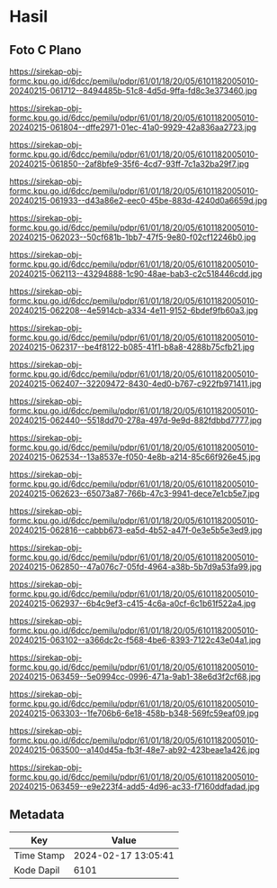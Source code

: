 # Hasil

## Foto C Plano

https://sirekap-obj-formc.kpu.go.id/6dcc/pemilu/pdpr/61/01/18/20/05/6101182005010-20240215-061712--8494485b-51c8-4d5d-9ffa-fd8c3e373460.jpg

https://sirekap-obj-formc.kpu.go.id/6dcc/pemilu/pdpr/61/01/18/20/05/6101182005010-20240215-061804--dffe2971-01ec-41a0-9929-42a836aa2723.jpg

https://sirekap-obj-formc.kpu.go.id/6dcc/pemilu/pdpr/61/01/18/20/05/6101182005010-20240215-061850--2af8bfe9-35f6-4cd7-93ff-7c1a32ba29f7.jpg

https://sirekap-obj-formc.kpu.go.id/6dcc/pemilu/pdpr/61/01/18/20/05/6101182005010-20240215-061933--d43a86e2-eec0-45be-883d-4240d0a6659d.jpg

https://sirekap-obj-formc.kpu.go.id/6dcc/pemilu/pdpr/61/01/18/20/05/6101182005010-20240215-062023--50cf681b-1bb7-47f5-9e80-f02cf12246b0.jpg

https://sirekap-obj-formc.kpu.go.id/6dcc/pemilu/pdpr/61/01/18/20/05/6101182005010-20240215-062113--43294888-1c90-48ae-bab3-c2c518446cdd.jpg

https://sirekap-obj-formc.kpu.go.id/6dcc/pemilu/pdpr/61/01/18/20/05/6101182005010-20240215-062208--4e5914cb-a334-4e11-9152-6bdef9fb60a3.jpg

https://sirekap-obj-formc.kpu.go.id/6dcc/pemilu/pdpr/61/01/18/20/05/6101182005010-20240215-062317--be4f8122-b085-41f1-b8a8-4288b75cfb21.jpg

https://sirekap-obj-formc.kpu.go.id/6dcc/pemilu/pdpr/61/01/18/20/05/6101182005010-20240215-062407--32209472-8430-4ed0-b767-c922fb971411.jpg

https://sirekap-obj-formc.kpu.go.id/6dcc/pemilu/pdpr/61/01/18/20/05/6101182005010-20240215-062440--5518dd70-278a-497d-9e9d-882fdbbd7777.jpg

https://sirekap-obj-formc.kpu.go.id/6dcc/pemilu/pdpr/61/01/18/20/05/6101182005010-20240215-062534--13a8537e-f050-4e8b-a214-85c66f926e45.jpg

https://sirekap-obj-formc.kpu.go.id/6dcc/pemilu/pdpr/61/01/18/20/05/6101182005010-20240215-062623--65073a87-766b-47c3-9941-dece7e1cb5e7.jpg

https://sirekap-obj-formc.kpu.go.id/6dcc/pemilu/pdpr/61/01/18/20/05/6101182005010-20240215-062816--cabbb673-ea5d-4b52-a47f-0e3e5b5e3ed9.jpg

https://sirekap-obj-formc.kpu.go.id/6dcc/pemilu/pdpr/61/01/18/20/05/6101182005010-20240215-062850--47a076c7-05fd-4964-a38b-5b7d9a53fa99.jpg

https://sirekap-obj-formc.kpu.go.id/6dcc/pemilu/pdpr/61/01/18/20/05/6101182005010-20240215-062937--6b4c9ef3-c415-4c6a-a0cf-6c1b61f522a4.jpg

https://sirekap-obj-formc.kpu.go.id/6dcc/pemilu/pdpr/61/01/18/20/05/6101182005010-20240215-063102--a366dc2c-f568-4be6-8393-7122c43e04a1.jpg

https://sirekap-obj-formc.kpu.go.id/6dcc/pemilu/pdpr/61/01/18/20/05/6101182005010-20240215-063459--5e0994cc-0996-471a-9ab1-38e6d3f2cf68.jpg

https://sirekap-obj-formc.kpu.go.id/6dcc/pemilu/pdpr/61/01/18/20/05/6101182005010-20240215-063303--1fe706b6-6e18-458b-b348-569fc59eaf09.jpg

https://sirekap-obj-formc.kpu.go.id/6dcc/pemilu/pdpr/61/01/18/20/05/6101182005010-20240215-063500--a140d45a-fb3f-48e7-ab92-423beae1a426.jpg

https://sirekap-obj-formc.kpu.go.id/6dcc/pemilu/pdpr/61/01/18/20/05/6101182005010-20240215-063459--e9e223f4-add5-4d96-ac33-f7160ddfadad.jpg


## Metadata

| Key        | Value               |
| ---------- | ------------------- |
| Time Stamp | 2024-02-17 13:05:41 |
| Kode Dapil | 6101                |




